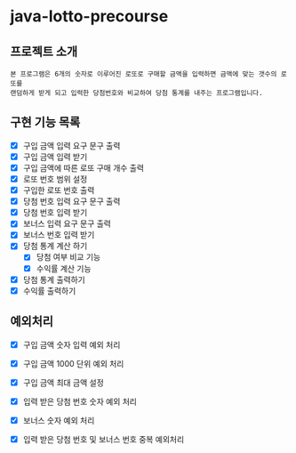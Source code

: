 # java-lotto-precourse

## 프로젝트 소개
    본 프로그램은 6개의 숫자로 이루어진 로또로 구매할 금액을 입력하면 금액에 맞는 갯수의 로또를 
    랜덤하게 받게 되고 입력한 당첨번호와 비교하여 당첨 통계를 내주는 프로그램입니다. 


## 구현 기능 목록
- [X] 구입 금액 입력 요구 문구 출력
- [X] 구입 금액 입력 받기
- [X] 구입 금액에 따른 로또 구매 개수 출력
- [X] 로또 번호 범위 설정
- [X] 구입한 로또 번호 출력
- [X] 당첨 번호 입력 요구 문구 출력
- [x] 당첨 번호 입력 받기
- [x] 보너스 입력 요구 문구 출력
- [X] 보너스 번호 입력 받기
- [X] 당첨 통계 계산 하기
    - [X] 당첨 여부 비교 기능
    - [X] 수익률 계산 기능
- [X] 당첨 통계 출력하기
- [X] 수익률 출력하기

## 예외처리
- [X] 구입 금액 숫자 입력 예외 처리
- [X] 구입 금액 1000 단위 예외 처리
- [X] 구입 금액 최대 금액 설정
- [X] 입력 받은 당첨 번호 숫자 예외 처리
- [X] 보너스 숫자 예외 처리
- [X] 입력 받은 당첨 번호 및 보너스 번호 중복 예외처리

